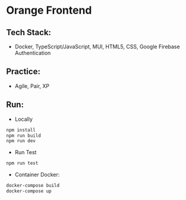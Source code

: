 # Orange Frontend

## Tech Stack:
- Docker, TypeScript/JavaScript, MUI, HTML5, CSS, Google Firebase Authentication

## Practice:
- Agile, Pair, XP

## Run:
- Locally
```bash
npm install
npm run build
npm run dev
```

- Run Test
```bash
npm run test 
```

- Container Docker:
```bash
docker-compose build
docker-compose up
```

